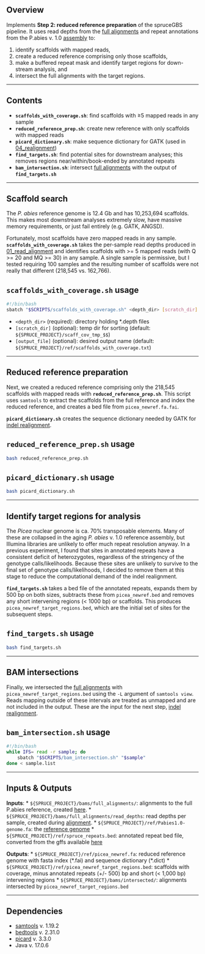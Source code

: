## Overview

Implements **Step 2: reduced reference preparation** of the spruceGBS pipeline. It uses read depths from the [full alignments](https://github.com/lxsllvn/spruceGBS/blob/main/01_read_alignment/README.md) and repeat annotations from the P.abies v. 1.0 [assembly](https://plantgenie.org/FTP) to:
1) identify scaffolds with mapped reads,
2) create a reduced reference comprising only those scaffolds,
3) make a buffered repeat mask and identify target regions for down-stream analysis, and
4) intersect the full alignments with the target regions.

---

## Contents

* **`scaffolds_with_coverage.sh`**: find scaffolds with ≥5 mapped reads in any sample
* **`reduced_reference_prep.sh`**: create new reference with only scaffolds with mapped reads
* **`picard_dictionary.sh`**: make sequence dictionary for GATK (used in [04_realignment](https://github.com/lxsllvn/spruceGBS/tree/main/04_realignment))
* **`find_targets.sh`**: find potential sites for downstream analyses; this removes regions near/within/book-ended by annotated repeats
* **`bam_intersection.sh`**: intersect [full alignments](https://github.com/lxsllvn/spruceGBS/tree/main/01_read_alignment) with the output of **`find_targets.sh`**

---

## Scaffold search

The *P. abies* reference genome is 12.4 Gb and has 10,253,694 scaffolds. This makes most downstream analyses extremely slow, have massive memory requirements, or just fail entirely (e.g. GATK, ANGSD). 

Fortunately, most scaffolds have zero mapped reads in any sample. **`scaffolds_with_coverage.sh`** takes the per-sample read depths produced in [01_read_alignment](https://github.com/lxsllvn/spruceGBS/tree/main/01_read_alignment) and identifies scaffolds with \>= 5 mapped reads (with Q >= 20 and MQ >= 30) in any sample. A single sample is permissive, but I tested requiring 100 samples and the resulting number of scaffolds were not really that different (218,545 vs. 162,766). 

## **`scaffolds_with_coverage.sh` usage**

```bash
#!/bin/bash
sbatch "$SCRIPTS/scaffolds_with_coverage.sh" <depth_dir> [scratch_dir] [output_file]
```

* `<depth_dir>`   (required): directory holding *.depth files
* `[scratch_dir]` (optional): temp dir for sorting (default: `${SPRUCE_PROJECT}/scaff_cov_tmp_$$`)
* `[output_file]` (optional): desired output name (default: `${SPRUCE_PROJECT}/ref/scaffolds_with_coverage.txt`)
  
---

## Reduced reference preparation

Next, we created a reduced reference comprising only the 218,545 scaffolds with mapped reads with **`reduced_reference_prep.sh`**. This script uses `samtools` to extract the scaffolds from the full reference and index the reduced reference, and creates a bed file from `picea_newref.fa.fai`. 

**`picard_dictionary.sh`** creates the sequence dictionary needed by GATK for [indel realignment](https://github.com/lxsllvn/spruceGBS/tree/main/04_realignment).

## **`reduced_reference_prep.sh` usage**

```bash
bash reduced_reference_prep.sh 
```

## **`picard_dictionary.sh` usage**

```bash
bash picard_dictionary.sh
```

---

## Identify target regions for analysis 

The *Picea* nuclear genome is ca. 70% transposable elements. Many of these are collapsed in the aging *P. abies* v. 1.0 reference assembly, but Illumina libraries are unlikely to offer much repeat resolution anyway. In a previous experiment, I found that sites in annotated repeats have a consistent deficit of heterozygotes, regardless of the stringency of the genotype calls/likelihoods. Because these sites are unlikely to survive to the final set of genotype calls/likelihoods, I decided to remove them at this stage to reduce the computational demand of the indel realignment. 

**`find_targets.sh`** takes a bed file of the annotated repeats, expands them by 500 bp on both sizes, subtracts these from `picea_newref.bed` and removes any short intervening regions (< 1000 bp) or scaffolds. This produces `picea_newref_target_regions.bed`, which are the initial set of sites for the subsequent steps. 

## **`find_targets.sh` usage**

```bash
bash find_targets.sh 
```

---

## BAM intersections

Finally, we intersected the [full alignments](https://github.com/lxsllvn/spruceGBS/blob/main/01_read_alignment/README.md) with `picea_newref_target_regions.bed` using the `-L` argument of `samtools view`. Reads mapping outside of these intervals are treated as unmapped and are not included in the output. These are the input for the next step, [indel realignment](https://github.com/lxsllvn/spruceGBS/tree/main/04_realignment).

## **`bam_intersection.sh` usage**

```bash
#!/bin/bash
while IFS= read -r sample; do
    sbatch "$SCRIPTS/bam_intersection.sh" "$sample"
done < sample.list
```

---
## Inputs & Outputs

**Inputs**:
    * `${SPRUCE_PROJECT}/bams/full_alignments/`: alignments to the full P.abies reference, created [here](https://github.com/lxsllvn/spruceGBS/blob/main/01_read_alignment/).
    * `${SPRUCE_PROJECT}/bams/full_alignments/read_depths`: read depths per sample, created during [alignment](https://github.com/lxsllvn/spruceGBS/blob/main/01_read_alignment/).
    * `${SPRUCE_PROJECT}/ref/Pabies1.0-genome.fa`: the [reference genome](https://plantgenie.org/FTP)
    * `${SPRUCE_PROJECT}/ref/spruce_repeats.bed`: annotated repeat bed file, converted from the gffs available [here](https://plantgenie.org/FTP)
    
**Outputs**:
    * `${SPRUCE_PROJECT}/ref/picea_newref.fa`: reduced reference genome with fasta index (\*\.fai) and sequence dictionary (\*\.dict)
    * `${SPRUCE_PROJECT}/ref/picea_newref_target_regions.bed`: scaffolds with coverage, minus annotated repeats (+/- 500) bp and short (< 1,000 bp) intervening regions
    * `${SPRUCE_PROJECT}/bams/intersected/`: alignments intersected by `picea_newref_target_regions.bed`
    
---

## Dependencies
* [samtools](https://www.htslib.org/) v. 1.19.2
* [bedtools](https://github.com/arq5x/bedtools2) v. 2.31.0
* [picard](https://github.com/broadinstitute/picard) v. 3.3.0
* Java v. 17.0.6

